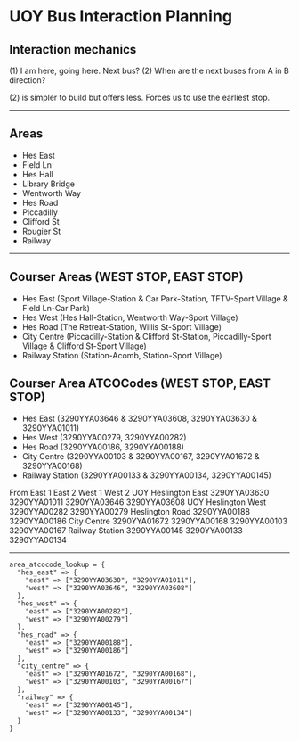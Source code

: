# UOY Bus Interaction Planning

## Interaction mechanics
(1) I am here, going here. Next bus?
(2) When are the next buses from A in B direction?

(2) is simpler to build but offers less. Forces us to use the earliest stop.

---

## Areas
- Hes East
- Field Ln
- Hes Hall
- Library Bridge
- Wentworth Way
- Hes Road
- Piccadilly
- Clifford St
- Rougier St
- Railway

---

## Courser Areas (WEST STOP, EAST STOP)
- Hes East (Sport Village-Station & Car Park-Station, TFTV-Sport Village & Field Ln-Car Park)
- Hes West (Hes Hall-Station, Wentworth Way-Sport Village)
- Hes Road (The Retreat-Station, Willis St-Sport Village)
- City Centre (Piccadilly-Station & Clifford St-Station, Piccadilly-Sport Village & Clifford St-Sport Village)
- Railway Station (Station-Acomb, Station-Sport Village)

## Courser Area ATCOCodes (WEST STOP, EAST STOP)
- Hes East (3290YYA03646 & 3290YYA03608, 3290YYA03630 & 3290YYA01011)
- Hes West (3290YYA00279, 3290YYA00282)
- Hes Road (3290YYA00186, 3290YYA00188)
- City Centre (3290YYA00103 & 3290YYA00167, 3290YYA01672 & 3290YYA00168)
- Railway Station (3290YYA00133 & 3290YYA00134, 3290YYA00145)

From                  East 1        East 2        West 1        West 2
UOY Heslington East   3290YYA03630  3290YYA01011  3290YYA03646  3290YYA03608
UOY Heslington West   3290YYA00282                3290YYA00279
Heslington Road       3290YYA00188                3290YYA00186
City Centre           3290YYA01672  3290YYA00168  3290YYA00103  3290YYA00167
Railway Station       3290YYA00145                3290YYA00133  3290YYA00134

---

```
area_atcocode_lookup = {
  "hes_east" => {
    "east" => ["3290YYA03630", "3290YYA01011"],
    "west" => ["3290YYA03646", "3290YYA03608"]
  },
  "hes_west" => {
    "east" => ["3290YYA00282"],
    "west" => ["3290YYA00279"]
  },
  "hes_road" => {
    "east" => ["3290YYA00188"],
    "west" => ["3290YYA00186"]
  },
  "city_centre" => {
    "east" => ["3290YYA01672", "3290YYA00168"],
    "west" => ["3290YYA00103", "3290YYA00167"]
  },
  "railway" => {
    "east" => ["3290YYA00145"],
    "west" => ["3290YYA00133", "3290YYA00134"]
  }
}
```
